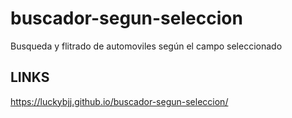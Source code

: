 # buscador-segun-seleccion
Busqueda y flitrado de automoviles según el campo seleccionado


## LINKS
https://luckybjj.github.io/buscador-segun-seleccion/
